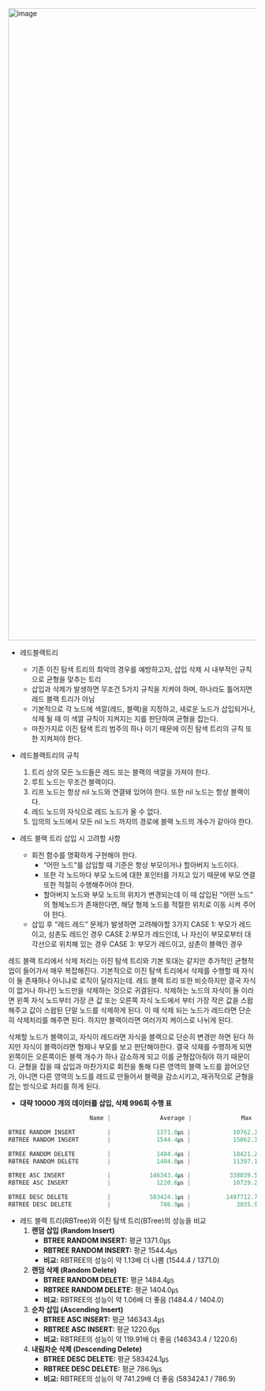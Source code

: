 
<img width="1280" alt="image" src="https://github.com/muunhwi/red_black_tree/assets/110352078/442b07ee-d8c5-49e0-a41f-1cf9710b02aa">

- 레드블랙트리
    - 기존 이진 탐색 트리의 최악의 경우를 예방하고자, 삽입 삭제 시 내부적인 규칙으로 균형을 맞추는 트리
    - 삽입과 삭제가 발생하면 무조건 5가지 규칙을 지켜야 하며, 하나라도 틀어지면 레드 블랙 트리가 아님
    - 기본적으로 각 노드에 색깔(레드, 블랙)을 지정하고, 새로운 노드가 삽입되거나, 삭제 될 때 이 색깔 규칙이 지켜지는 지를 판단하여 균형을 잡는다.
    - 마찬가지로 이진 탐색 트리 범주의 하나 이기 때문에 이진 탐색 트리의 규칙 또한 지켜져야 한다.
    
- 레드블랙트리의 규칙
    1. 트리 상의 모든 노드들은 레드 또는 블랙의 색깔을 가져야 한다. 
    2. 루트 노드는 무조건 블랙이다. 
    3. 리프 노드는 항상 nil  노드와 연결돼 있어야 한다. 또한 nil  노드는 항상 블랙이다.
    4. 레드 노드의 자식으로 레드 노드가 올 수 없다.
    5. 임의의 노드에서 모든 nil  노드 까지의 경로에 블랙 노드의 개수가  같아야 한다.

- 레드 블랙 트리 삽입 시 고려할 사항
    - 회전 함수를 명확하게 구현해야 한다.
        - “어떤 노드”를 삽입할 때 기준은 항상 부모이거나 할아버지 노드이다.
        - 또한 각 노드마다 부모 노드에 대한 포인터를 가지고 있기 때문에 부모 연결 또한 적절히 수행해주어야 한다.
        - 할아버지 노드와 부모 노드의 위치가 변경되는데 이 때 삽입된 “어떤 노드” 의 형제노드가 존재한다면, 해당 형제 노드를 적절한 위치로 이동 시켜 주어야 한다.
    - 삽입 후 “레드 레드” 문제가 발생하면 고려해야할 3가지
         CASE 1: 부모가 레드이고, 삼촌도 레드인 경우
         CASE 2:부모가 레드인데, 나 자신이 부모로부터 대각선으로 위치해 있는 경우
         CASE 3: 부모가 레드이고, 삼촌이 블랙인 경우

레드 블랙 트리에서 삭제 처리는 이진 탐색 트리와 기본 토대는 같지만 추가적인 균형작업이 들어가서 매우 복잡해진다. 
기본적으로 이진 탐색 트리에서 삭제를 수행할 때 자식이 둘 존재하나 아니냐로 로직이 달라지는데. 
레드 블랙 트리 또한 비슷하지만 결국 자식이 없거나 하나인 노드만을 삭제하는 것으로 귀결된다. 
삭제하는 노드의 자식이 둘 이라면 왼쪽 자식 노드부터 가장 큰 값 또는 오른쪽 자식 노드에서 부터 가장 작은 값을 스왑해주고 값이 스왑된 단말 노드를 삭제하게 된다. 
이 때 삭제 되는 노드가 레드라면 단순히 삭제처리를 해주면 된다.  하지만 블랙이라면 여러가지 케이스로 나뉘게 된다.

삭제할 노드가 블랙이고, 자식이 레드라면 자식을 블랙으로 단순히 변경만 하면 된다
하지만 자식이 블랙이라면 형제나 부모를 보고 판단해야한다.
결국 삭제를 수행하게 되면 왼쪽이든 오른쪽이든 블랙 개수가 하나 감소하게 되고 이를 균형잡아줘야 하기 때문이다. 
균형을 잡을 때 삽입과 마찬가지로 회전을 통해 다른 영역의 블랙 노드를 끌어오던가, 아니면 다른 영역의 노드를 레드로 만들어서 블랙을 감소시키고, 재귀적으로 균형을 잡는 방식으로 처리를 하게 된다.

- **대략 10000 개의 데이터를 삽입, 삭제 996회 수행 표**

```cpp
                       Name |              Average |              Max     |                  Min |                 Call |

BTREE RANDOM INSERT         |             1371.0㎲ |            10762.3㎲ |              807.3㎲ |                  996 |
RBTREE RANDOM INSERT        |             1544.4㎲ |            15062.3㎲ |              943.9㎲ |                  996 |

BTREE RANDOM DELETE         |             1484.4㎲ |            18421.2㎲ |              920.3㎲ |                  996 |
RBTREE RANDOM DELETE        |             1404.0㎲ |            11397.1㎲ |              843.7㎲ |                  996 |

BTREE ASC INSERT            |           146343.4㎲ |           338039.5㎲ |           111652.0㎲ |                  996 |
RBTREE ASC INSERT           |             1220.6㎲ |            10729.2㎲ |              767.7㎲ |                  996 |

BTREE DESC DELETE           |           583424.1㎲ |          1497712.7㎲ |           190704.5㎲ |                  996 |
RBTREE DESC DELETE          |              786.9㎲ |             3035.9㎲ |              427.1㎲ |                  996 |

```

- 레드 블랙 트리(RBTree)와 이진 탐색 트리(BTree)의 성능을 비교
    1. **랜덤 삽입 (Random Insert)**
        - **BTREE RANDOM INSERT:** 평균 1371.0㎲
        - **RBTREE RANDOM INSERT:** 평균 1544.4㎲
        - **비교:** RBTREE의 성능이 약 1.13배 더 나쁨 (1544.4 / 1371.0)
    2. **랜덤 삭제 (Random Delete)**
        - **BTREE RANDOM DELETE:** 평균 1484.4㎲
        - **RBTREE RANDOM DELETE:** 평균 1404.0㎲
        - **비교:** RBTREE의 성능이 약 1.06배 더 좋음 (1484.4 / 1404.0)
    3. **순차 삽입 (Ascending Insert)**
        - **BTREE ASC INSERT:** 평균 146343.4㎲
        - **RBTREE ASC INSERT:** 평균 1220.6㎲
        - **비교:** RBTREE의 성능이 약 119.91배 더 좋음 (146343.4 / 1220.6)
    4. **내림차순 삭제 (Descending Delete)**
        - **BTREE DESC DELETE:** 평균 583424.1㎲
        - **RBTREE DESC DELETE:** 평균 786.9㎲
        - **비교:** RBTREE의 성능이 약 741.29배 더 좋음 (583424.1 / 786.9)



